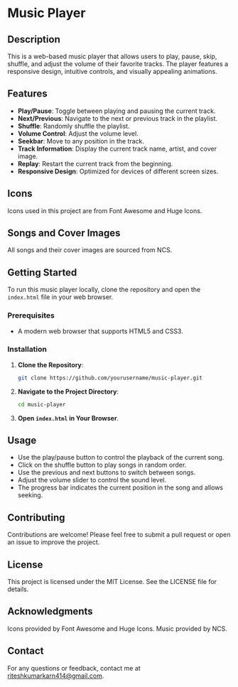 # Music Player

## Description

This is a web-based music player that allows users to play, pause, skip, shuffle, and adjust the volume of their favorite tracks. The player features a responsive design, intuitive controls, and visually appealing animations.

## Features

- **Play/Pause**: Toggle between playing and pausing the current track.
- **Next/Previous**: Navigate to the next or previous track in the playlist.
- **Shuffle**: Randomly shuffle the playlist.
- **Volume Control**: Adjust the volume level.
- **Seekbar**: Move to any position in the track.
- **Track Information**: Display the current track name, artist, and cover image.
- **Replay**: Restart the current track from the beginning.
- **Responsive Design**: Optimized for devices of different screen sizes.

## Icons
Icons used in this project are from Font Awesome and Huge Icons.

## Songs and Cover Images
All songs and their cover images are sourced from NCS.

## Getting Started

To run this music player locally, clone the repository and open the `index.html` file in your web browser.

### Prerequisites

- A modern web browser that supports HTML5 and CSS3.

### Installation

1. **Clone the Repository**:
    ```bash
    git clone https://github.com/yourusername/music-player.git
    ```

2. **Navigate to the Project Directory**:
    ```bash
    cd music-player
    ```

3. **Open `index.html` in Your Browser**.

## Usage
- Use the play/pause button to control the playback of the current song.
- Click on the shuffle button to play songs in random order.
- Use the previous and next buttons to switch between songs.
- Adjust the volume slider to control the sound level.
- The progress bar indicates the current position in the song and allows seeking.

## Contributing
Contributions are welcome! Please feel free to submit a pull request or open an issue to improve the project.

## License
This project is licensed under the MIT License. See the LICENSE file for details.

## Acknowledgments
Icons provided by Font Awesome and Huge Icons.
Music provided by NCS.

## Contact

For any questions or feedback, contact me at riteshkumarkarn414@gmail.com.
